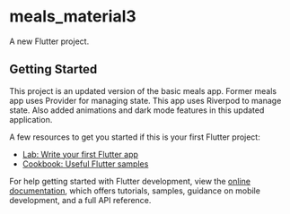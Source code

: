 # meals_material3

A new Flutter project.

## Getting Started

This project is an updated version of the basic meals app.
Former meals app uses Provider for managing state.
This app uses Riverpod to manage state.
Also added animations and dark mode features in this updated application.

A few resources to get you started if this is your first Flutter project:

- [Lab: Write your first Flutter app](https://docs.flutter.dev/get-started/codelab)
- [Cookbook: Useful Flutter samples](https://docs.flutter.dev/cookbook)

For help getting started with Flutter development, view the
[online documentation](https://docs.flutter.dev/), which offers tutorials,
samples, guidance on mobile development, and a full API reference.
